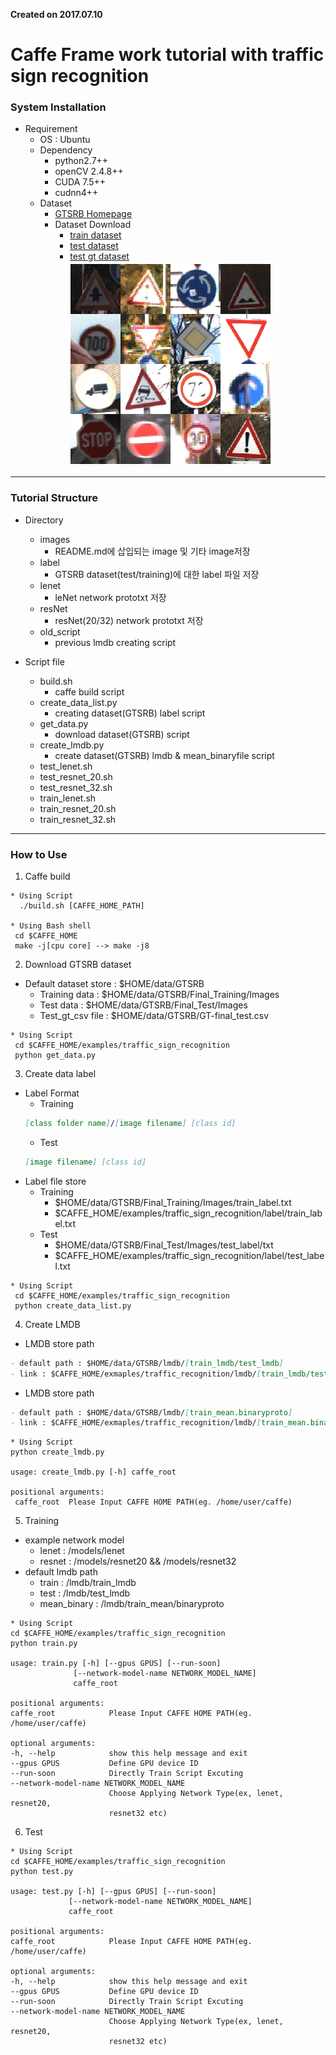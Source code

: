 **Created on 2017.07.10**
# Caffe Frame work tutorial with traffic sign recognition

### System Installation
 * Requirement
   * OS : Ubuntu
   * Dependency
     * python2.7++
     * openCV 2.4.8++
     * CUDA 7.5++
     * cudnn4++
   * Dataset
     * [GTSRB Homepage](http://benchmark.ini.rub.de/?section=gtsrb&subsection=news)
     * Dataset Download
       * [train dataset](http://benchmark.ini.rub.de/Dataset/GTSRB_Final_Training_Images.zip)
       * [test dataset](http://benchmark.ini.rub.de/Dataset/GTSRB_Final_Test_Images.zip)
       * [test gt dataset](http://benchmark.ini.rub.de/Dataset/GTSRB_Final_Test_GT.zip)
</br>![Alt text](./images/GTSRB_example.png "GTSRB Example")
  
---------------------------------------
### Tutorial Structure
* Directory
   * images
     * README.md에 삽입되는 image 및 기타 image저장
   * label
     * GTSRB dataset(test/training)에 대한 label 파일 저장
   * lenet
     * leNet network prototxt 저장
   * resNet
     * resNet(20/32) network prototxt 저장
   * old_script
     * previous lmdb creating script

* Script file
   * build.sh
     * caffe build script
   * create_data_list.py
     * creating dataset(GTSRB) label script
   * get_data.py
     * download dataset(GTSRB) script
   * create_lmdb.py
     * create dataset(GTSRB) lmdb & mean_binaryfile script
   * test_lenet.sh
   * test_resnet_20.sh
   * test_resnet_32.sh
   * train_lenet.sh
   * train_resnet_20.sh
   * train_resnet_32.sh
   
---------------------------------------
### How to Use
1. Caffe build
```shell
* Using Script
  ./build.sh [CAFFE_HOME_PATH]

* Using Bash shell
 cd $CAFFE_HOME
 make -j[cpu core] --> make -j8
```

2. Download GTSRB dataset
 * Default dataset store : $HOME/data/GTSRB
   * Training data : $HOME/data/GTSRB/Final_Training/Images
   * Test data : $HOME/data/GTSRB/Final_Test/Images
   * Test_gt_csv file : $HOME/data/GTSRB/GT-final_test.csv 
```shell
* Using Script
 cd $CAFFE_HOME/examples/traffic_sign_recognition
 python get_data.py
```

3. Create data label
 * Label Format
   * Training
   ```md
   [class folder name]/[image filename] [class id]
   ```
   * Test
   ```md
   [image filename] [class id]
   ```
 * Label file store
   * Training
     * $HOME/data/GTSRB/Final_Training/Images/train_label.txt
     * $CAFFE_HOME/examples/traffic_sign_recognition/label/train_label.txt
   * Test
     * $HOME/data/GTSRB/Final_Test/Images/test_label/txt
     * $CAFFE_HOME/examples/traffic_sign_recognition/label/test_label.txt
```shell
* Using Script
 cd $CAFFE_HOME/examples/traffic_sign_recognition
 python create_data_list.py
```

4. Create LMDB
 * LMDB store path
 ```md
 - default path : $HOME/data/GTSRB/lmdb/[train_lmdb/test_lmdb]
 - link : $CAFFE_HOME/exmaples/traffic_recognition/lmdb/[train_lmdb/test_lmdb]
 ```
 * LMDB store path
  ```md
 - default path : $HOME/data/GTSRB/lmdb/[train_mean.binaryproto]
 - link : $CAFFE_HOME/exmaples/traffic_recognition/lmdb/[train_mean.binaryproto]
 ```
 ```shell
 * Using Script
 python create_lmdb.py
 
 usage: create_lmdb.py [-h] caffe_root

 positional arguments:
  caffe_root  Please Input CAFFE HOME PATH(eg. /home/user/caffe) 
 ```

5. Training
 * example network model
   * lenet : /models/lenet
   * resnet : /models/resnet20 && /models/resnet32
 * default lmdb path
   * train : /lmdb/train_lmdb
   * test : /lmdb/test_lmdb
   * mean_binary : /lmdb/train_mean/binaryproto
  ```shell
 * Using Script
 cd $CAFFE_HOME/examples/traffic_sign_recognition
 python train.py
 
usage: train.py [-h] [--gpus GPUS] [--run-soon]
                [--network-model-name NETWORK_MODEL_NAME]
                caffe_root

positional arguments:
  caffe_root            Please Input CAFFE HOME PATH(eg. /home/user/caffe)

optional arguments:
  -h, --help            show this help message and exit
  --gpus GPUS           Define GPU device ID
  --run-soon            Directly Train Script Excuting
  --network-model-name NETWORK_MODEL_NAME
                        Choose Applying Network Type(ex, lenet, resnet20,
                        resnet32 etc)

 ```
6. Test
  ```shell
 * Using Script
 cd $CAFFE_HOME/examples/traffic_sign_recognition
 python test.py
 
usage: test.py [-h] [--gpus GPUS] [--run-soon]
               [--network-model-name NETWORK_MODEL_NAME]
               caffe_root

positional arguments:
  caffe_root            Please Input CAFFE HOME PATH(eg. /home/user/caffe)

optional arguments:
  -h, --help            show this help message and exit
  --gpus GPUS           Define GPU device ID
  --run-soon            Directly Train Script Excuting
  --network-model-name NETWORK_MODEL_NAME
                        Choose Applying Network Type(ex, lenet, resnet20,
                        resnet32 etc)

 ```
 
